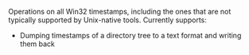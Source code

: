 Operations on all Win32 timestamps, including the ones that are not typically supported by Unix-native tools.
Currently supports:

* Dumping timestamps of a directory tree to a text format and writing them back
